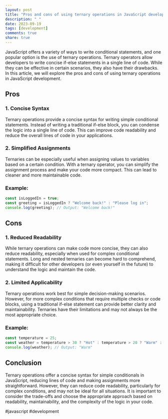 ```yaml
---
layout: post
title: "Pros and cons of using ternary operations in JavaScript development"
description: " "
date: 2023-09-19
tags: [development]
comments: true
share: true
---
```


JavaScript offers a variety of ways to write conditional statements, and one popular option is the use of ternary operations. Ternary operators allow developers to write concise if-else statements in a single line of code. While they can be effective in certain scenarios, they also have their drawbacks. In this article, we will explore the pros and cons of using ternary operations in JavaScript development.

## Pros

### 1. Concise Syntax
Ternary operations provide a concise syntax for writing simple conditional statements. Instead of writing a traditional if-else block, you can condense the logic into a single line of code. This can improve code readability and reduce the overall lines of code in your applications.

### 2. Simplified Assignments
Ternaries can be especially useful when assigning values to variables based on a certain condition. With a ternary operator, you can simplify the assignment process and make your code more compact. This can lead to cleaner and more maintainable code.

### Example:

```javascript
const isLoggedIn = true;
const greeting = isLoggedIn ? "Welcome back!" : "Please log in";
console.log(greeting); // Output: "Welcome back!"
```

## Cons

### 1. Reduced Readability
While ternary operations can make code more concise, they can also reduce readability, especially when used for complex conditional statements. Long and nested ternaries can become hard to comprehend, making it difficult for other developers (or even yourself in the future) to understand the logic and maintain the code.

### 2. Limited Applicability
Ternary operations work best for simple decision-making scenarios. However, for more complex conditions that require multiple checks or code blocks, using a traditional if-else statement can provide better clarity and maintainability. Ternaries have their limitations and may not always be the most appropriate choice.

### Example:

```javascript
const temperature = 25;
const weather = temperature > 30 ? "Hot" : temperature > 20 ? "Warm" : "Cold";
console.log(weather); // Output: "Warm"
```

## Conclusion

Ternary operations offer a concise syntax for simple conditionals in JavaScript, reducing lines of code and making assignments more straightforward. However, they can reduce code readability, particularly for complex conditions, and may not be ideal for all situations. It is important to consider the trade-offs and choose the appropriate approach based on readability, maintainability, and the complexity of the logic in your code.

#javascript #development